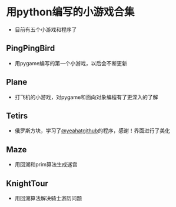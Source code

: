 # 用python编写的小游戏合集
* 目前有五个小游戏和程序了
## PingPingBird
* 用pygame编写的第一个小游戏，以后会不断更新
## Plane
* 打飞机的小游戏，对pygame和面向对象编程有了更深入的了解
## Tetirs
* 俄罗斯方块，学习了[@yeahatgithub][1]的程序，感谢！界面进行了美化
## Maze
* 用回溯和prim算法生成迷宫
## KnightTour
* 用回溯算法解决骑士游历问题

[1]:https://github.com/yeahatgithub